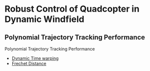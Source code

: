 # Robust Control of Quadcopter in Dynamic Windfield
## Polynomial Trajectory Tracking Performance

Polynomial Trajectory Tracking Performance
* [Dynamic Time warping](https://en.wikipedia.org/wiki/Dynamic_time_warping)
* [Frechet Distance](https://en.wikipedia.org/wiki/Fr%C3%A9chet_distance#:~:text=In%20mathematics%2C%20the%20Fr%C3%A9chet%20distance,is%20named%20after%20Maurice%20Fr%C3%A9chet.)
